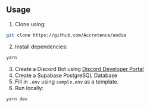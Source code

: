## Usage

1. Clone using:

```bash
git clone https://github.com/Accretence/andia
```

2. Install dependencies:

```bash
yarn
```

3. Create a Discord Bot using [Discord Developer Portal](https://discord.com/developers/applications)
4. Create a Supabase PostgreSQL Database
5. Fill in `.env` using `sample.env` as a template.
6. Run locally:

```bash
yarn dev
```
